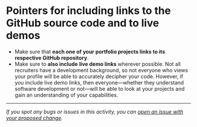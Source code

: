 # Pointers for including links to the GitHub source code and to live demos

- Make sure that **each one of your portfolio projects links to its respective GitHub repository**.
- Make sure to **also include** **live demo links** wherever possible. Not all recruiters have a development background, so not everyone who views your profile will be able to accurately decipher your code. However, if you include live demo links, then everyone—whether they understand software development or not—will be able to look at your projects and gain an understanding of your capabilities.


------

_If you spot any bugs or issues in this activity, you can [open an issue with your proposed change](https://github.com/microverseinc/curriculum-transversal-skills/blob/main/git-github/articles/open_issue.md)._
